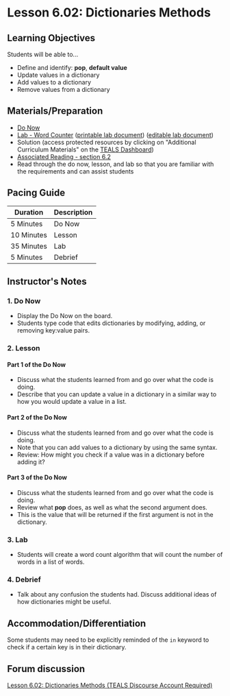 # Lesson 6.02: Dictionaries Methods

## Learning Objectives

Students will be able to...

* Define and identify: **pop**, **default value**
* Update values in a dictionary
* Add values to a dictionary
* Remove values from a dictionary

## Materials/Preparation

* [Do Now]
* [Lab - Word Counter] ([printable lab document]) ([editable lab document])
* Solution (access protected resources by clicking on "Additional Curriculum Materials" on the [TEALS Dashboard])
* [Associated Reading - section 6.2](https://tealsk12.gitbook.io/intro-cs-2/readings#6-2)
* Read through the do now, lesson, and lab so that you are familiar with the requirements and can assist students

## Pacing Guide

| **Duration**   | **Description** |
| ---------- | ----------- |
| 5 Minutes  | Do Now      |
| 10 Minutes | Lesson      |
| 35 Minutes | Lab         |
| 5 Minutes | Debrief     |

## Instructor's Notes

### 1. Do Now

* Display the Do Now on the board.
* Students type code that edits dictionaries by modifying, adding, or removing key:value pairs.

### 2. Lesson

#### Part 1 of the Do Now

* Discuss what the students learned from and go over what the code is doing.
* Describe that you can update a value in a dictionary in a similar way to how you would update a value in a list.

#### Part 2 of the Do Now

* Discuss what the students learned from and go over what the code is doing.
* Note that you can add values to a dictionary by using the same syntax.
* Review: How might you check if a value was in a dictionary before adding it?

#### Part 3 of the Do Now

* Discuss what the students learned from and go over what the code is doing.
* Review what **pop** does, as well as what the second argument does.
* This is the value that will be returned if the first argument is not in the dictionary.

### 3. Lab

* Students will create a word count algorithm that will count the number of words in a list of words.

### 4. Debrief

* Talk about any confusion the students had. Discuss additional ideas of how dictionaries might be useful.

## Accommodation/Differentiation

Some students may need to be explicitly reminded of the `in` keyword to check if a certain key is in their dictionary.

## Forum discussion

[Lesson 6.02: Dictionaries Methods (TEALS Discourse Account Required)](https://forums.tealsk12.org/c/2nd-semester-unit-6-dictionaries/lesson-6-02-dictionaries-methods)

[Do Now]: do_now.md
[Lab - Word Counter]: lab.md
[TEALS Dashboard]:http:/www.tealsk12.org/dashboard
[printable lab document]: https://github.com/TEALSK12/2nd-semester-introduction-to-computer-science/raw/master/units/6_unit/02_lesson/lab.pdf
[editable lab document]: https://github.com/TEALSK12/2nd-semester-introduction-to-computer-science/raw/master/units/6_unit/02_lesson/lab.docx
